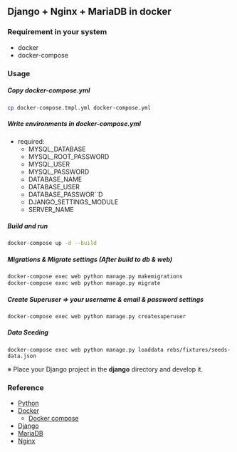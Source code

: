 ## Django + Nginx + MariaDB in docker

### Requirement in your system

- docker
- docker-compose

### Usage

##### Copy docker-compose.yml
```bash
cp docker-compose.tmpl.yml docker-compose.yml
```

##### Write environments in docker-compose.yml
- required: 
  - MYSQL_DATABASE
  - MYSQL_ROOT_PASSWORD
  - MYSQL_USER
  - MYSQL_PASSWORD
  - DATABASE_NAME 
  - DATABASE_USER
  - DATABASE_PASSWOR``D
  - DJANGO_SETTINGS_MODULE
  - SERVER_NAME
  
##### Build and run
```bash
docker-compose up -d --build
```

##### Migrations & Migrate settings (After build to db & web)

```bash
docker-compose exec web python manage.py makemigrations
docker-compose exec web python manage.py migrate
```

##### Create Superuser => your username & email & password settings

```bash
docker-compose exec web python manage.py createsuperuser
```

##### Data Seeding

```
docker-compose exec web python manage.py loaddata rebs/fixtures/seeds-data.json 
```

※ Place your Django project in the **django** directory and develop it.


### Reference
- [Python](www.python.org)
- [Docker](www.docker.com)
    - [Docker compose](docs.docker.com/compose)
- [Django](www.djangoproject.com)
- [MariaDB](mariadb.org)
- [Nginx](https://www.nginx.com/)


